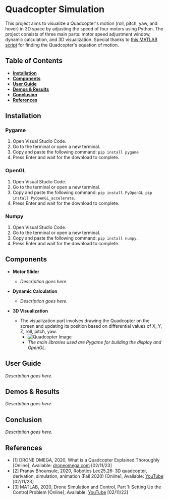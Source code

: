 # Quadcopter Simulation

This project aims to visualize a Quadcopter's motion (roll, pitch, yaw, and hover) in 3D space by adjusting the speed of four motors using Python. The project consists of three main parts: motor speed adjustment window, dynamic calculation, and 3D visualization. Special thanks to [this MATLAB script](https://youtu.be/4hlQ2pf842U?si=a1AfHnj8r89j6BRX) for finding the Quadcopter's equation of motion.

## Table of Contents

- [**Installation**](#installation)
- [**Components**](#components)
- [**User Guide**](#user-guide)
- [**Demos & Results**](#demos-results)
- [**Conclusion**](#conclusion)
- [**References**](#references)

## Installation <a name="installation"></a>

### Pygame

1. Open Visual Studio Code.
2. Go to the terminal or open a new terminal.
3. Copy and paste the following command:
   ```pip install pygame```
5. Press Enter and wait for the download to complete.

### OpenGL

1. Open Visual Studio Code.
2. Go to the terminal or open a new terminal.
3. Copy and paste the following command: `pip install PyOpenGL
pip install PyOpenGL_accelerate`.
4. Press Enter and wait for the download to complete.

### Numpy

1. Open Visual Studio Code.
2. Go to the terminal or open a new terminal.
3. Copy and paste the following command: `pip install numpy`.
4. Press Enter and wait for the download to complete.

## Components <a name="components"></a>

- **Motor Slider**
  - *Description goes here.*

- **Dynamic Calculation**
  - *Description goes here.*

- **3D Visualization**
  - The visualization part involves drawing the Quadcopter on the screen and updating its position based on differential values of X, Y, Z, roll, pitch, yaw.
    - ![Quadcopter Image](https://ibb.co/GdqvMGP)
    - *The main libraries used are Pygame for building the display and OpenGL.*

## User Guide <a name="user-guide"></a>

*Description goes here.*

## Demos & Results <a name="demos-results"></a>

*Description goes here.*

## Conclusion <a name="conclusion"></a>

*Description goes here.*

## References <a name="references"></a>

- [1] DRONE OMEGA, 2020, What is a Quadcopter Explained Thoroughly [Online], Available: [droneomega.com](https://droneomega.com/what-is-a-quadcopter/) [02/11/23]
- [2] Pranav Bhounsule, 2020, Robotics Lec25,26: 3D quadcopter, derivation, simulation, animation (Fall 2020) [Online], Available: [YouTube](https://www.youtube.com/watch?v=4hlq2pf842u) [02/11/23]
- [3] MATLAB, 2020, Drone Simulation and Control, Part 1: Setting Up the Control Problem [Online], Available: [YouTube](https://www.youtube.com/watch?v=hgcgpuqb67q) [02/11/23]
